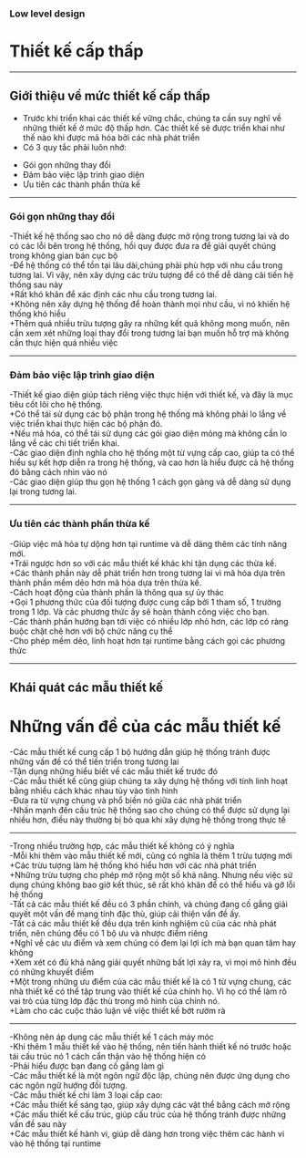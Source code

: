 
### Low level design
# Thiết kế cấp thấp

---

## Giới thiệu về mức thiết kế cấp thấp
- Trước khi triển khai các thiết kế vững chắc, chúng ta cần suy nghĩ về những thiết kế ở mức độ thấp hơn. Các thiết kế sẽ được triển khai như thế nào khi được mã hóa bởi các nhà phát triển
- Có 3 quy tắc phải luôn nhớ: 
+ Gói gọn những thay đổi
+ Đảm bảo việc lập trình giao diện
+ Ưu tiên các thành phần thừa kế 


---
### Gói gọn những thay đổi 
-Thiết kế hệ thống sao cho nó dễ dàng được mở rộng trong tương lai và do có các lỗi bên trong hệ thống, hồi quy được đưa ra để giải quyết chúng trong không gian bán cục bộ
<br>
-Để hệ thống có thể tồn tại lâu dài,chúng phải phù hợp với nhu cầu trong tương lai. Vì vậy, nên xây dựng các trừu tượng để có thể dễ dàng cải tiến hệ thống sau này
<br>
	+Rất khó khăn để xác định các nhu cầu trong tương lai.
	<br>
	+Không nên xây dựng hệ thống để hoàn thành mọi như cầu, vì nó khiến hệ thống khó hiểu
	<br>
	+Thêm quá nhiều trừu tượng gây ra những kết quả không mong muốn, nên cần xem xét những loại thay đổi trong tương lai bạn muốn hỗ trợ mà không cần thực hiện quá nhiều việc
	
---
### Đảm bảo việc lập trình giao diện
-Thiết kế giao diện giúp tách riêng việc thực hiện với thiết kế, và đây là mục tiêu cốt lõi cho hệ thống.
<br>
+Có thể tái sử dụng các bộ phận trong hệ thống mà không phải lo lắng về việc triển khai thực hiện các bộ phận đó.
<br>
+Nếu mã hóa, có thể tái sử dụng các gói giao diện mỏng mà không cần lo lắng về các chi tiết triển khai.
<br>
-Các giao diện định nghĩa cho hệ thống một từ vựng cấp cao, giúp ta có thể hiểu sự kết hợp diễn ra trong hệ thống, và cao hơn là hiểu được cả hệ thống đó bằng cách nhìn vào nó
<br>
-Các giao diện giúp thu gọn hệ thống 1 cách gọn gàng và dễ dàng sử dụng lại trong tương lai.
 
---
### Ưu tiên các thành phần thừa kế
-Giúp việc mã hóa tự dộng hơn tại runtime và dễ dàng thêm các tính năng mới.
<br>
+Trái ngược hơn so với các mẫu thiết kế khác khi tận dụng các thừa kế. 
<br>
+Các thành phần này dễ phát triển hơn trong tương lai vì mã hóa dựa trên thành phần mềm dẻo hơn mã hóa dựa trên thừa kế.
<br>
-Cách hoạt động của thành phần là thông qua sự ủy thác
<br>
+Gọi 1 phương thức của đối tượng được cung cấp bởi 1 tham số, 1 trường trong 1 lớp. Và các phương thức ấy sẽ hoàn thành công việc cho bạn.
<br>
-Các thành phần hướng bạn tới việc có nhiều lớp nhỏ hơn, các lớp có ràng buộc chặt chẽ hơn với bộ chức năng cụ thể
<br>
-Cho phép mềm dẻo, linh hoạt hơn tại runtime bằng cách gọi các phương thức

---
## Khái quát các mẫu thiết kế
# Những vấn đề của các mẫu thiết kế
-Các mẫu thiết kế cung cấp 1 bộ hướng dẫn giúp hệ thống tránh được những vấn đề có thể tiến triển trong tương lai
<br>
-Tận dụng những hiểu biết về các mẫu thiết kế trước đó
<br>
-Các mẫu thiết kế cũng giúp chúng ta xây dựng hệ thống với tính linh hoạt bằng nhiều cách khác nhau tùy vào tình hình
<br>
-Đưa ra từ vựng chung và phổ biến nó giữa các nhà phát triển
<br>
-Nhấn mạnh đến cấu trúc hệ thống sao cho chúng có thể được sử dụng lại nhiều hơn, điều này thường bị bỏ qua khi xây dựng hệ thống trong thực tế

---
-Trong nhiều trường hợp, các mẫu thiết kế không có ý nghĩa
<br>
-Mỗi khi thêm vào mẫu thiết kế mới, cũng có nghĩa là thêm 1 trừu tượng mới
<br>
+Các trừu tượng làm hệ thống khó hiểu hơn với các nhà phát triển
<br>
+Những trừu tượng cho phép mở rộng một số khả năng. Nhưng nếu việc sử dụng chúng không bao giờ kết thúc, sẽ rất khó khăn để có thể hiểu và gỡ lỗi hệ thống
<br>
-Tất cả các mẫu thiết kế đều có 3 phần chính, và chúng đang cố gắng giải quyết một vấn đề mang tính đặc thù, giúp cải thiện vấn đề ấy.
<br>
-Tất cả các mẫu thiết kế đều dựa trên kinh nghiệm cũ của các nhà phát triển, nên chúng đều có 1 bộ ưu và nhược điểm riêng
<br>
+Nghĩ về các ưu điểm và xem chúng có đem lại lợi ích mà bạn quan tâm hay không
<br>
+Xem xét có đủ khả năng giải quyết những bất lợi xảy ra, vì mọi mô hình đều có những khuyết điểm
<br>
+Một trong những ưu điểm của các mẫu thiết kế là có 1 từ vựng chung, các nhà thiết kế có thể tập trung vào thiết kế của chính họ. Vì họ có thể làm rõ vai trò của từng lớp đặc thù trong mô hình của chính nó.
<br>
+Làm cho các cuộc thảo luận về việc thiết kế bớt rườm rà

---
-Không nên áp dụng các mẫu thiết kế 1 cách máy móc
<br>
-Khi thêm 1 mẫu thiết kế vào hệ thống, nên tiến hành thiết kế nó trước hoặc tái cấu trúc nó 1 cách cẩn thận vào hệ thống hiện có
<br>
-Phải hiểu được bạn đang cố gắng làm gì
<br>
-Các mẫu thiết kế là một ngôn ngữ độc lập, chúng nên được ứng dụng cho các ngôn ngữ hướng đối tượng.
<br>
-Các mẫu thiết kế chi làm 3 loại cấp cao:
<br>
+Các mẫu thiết kế sáng tạo, giúp xây dựng các vật thể bằng cách mở rộng
<br>
+Các mấu thiết kế cấu trúc, giúp cấu trúc của hệ thống tránh được những vấn đề sau này
<br>
+Các mẫu thiết kế hành vi, giúp dễ dàng hơn trong việc thêm các hành vi vào hệ thống tại runtime


